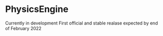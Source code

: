 # PhysicsEngine

Currently in development 
First official and stable realase expected by end of February 2022
